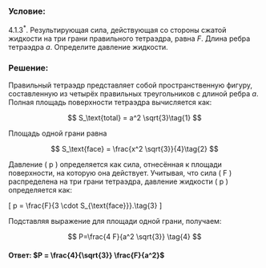 ###  Условие:

$4.1.3^*.$ Результирующая сила, действующая со стороны сжатой жидкости на три грани правильного тетраэдра, равна $F$. Длина ребра тетраэдра $a$. Определите давление жидкости.

###  Решение:

Правильный тетраэдр представляет собой пространственную фигуру, составленную из четырёх правильных треугольников с длиной ребра $a$. Полная площадь поверхности тетраэдра вычисляется как:

$$
S_\text{total} = a^2 \sqrt{3}\tag{1}
$$

Площадь одной грани равна

$$
S_\text{face} = \frac{x^2 \sqrt{3}}{4}\tag{2}
$$

Давление \( p \) определяется как сила, отнесённая к площади поверхности, на которую она действует. Учитывая, что сила \( F \) распределена на три грани тетраэдра, давление жидкости \( p \) определяется как:

\[
p = \frac{F}{3 \cdot S_{\text{face}}}.\tag{3}
\]

Подставляя выражение для площади одной грани, получаем:

$$
P=\frac{4 F}{a^2 \sqrt{3}} \tag{4}
$$

#### Ответ: $P = \frac{4}{\sqrt{3}} \frac{F}{a^2}$